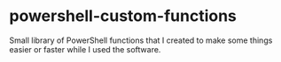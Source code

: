# powershell-custom-functions
Small library of PowerShell functions that I created to make some things easier or faster while I used the software.
